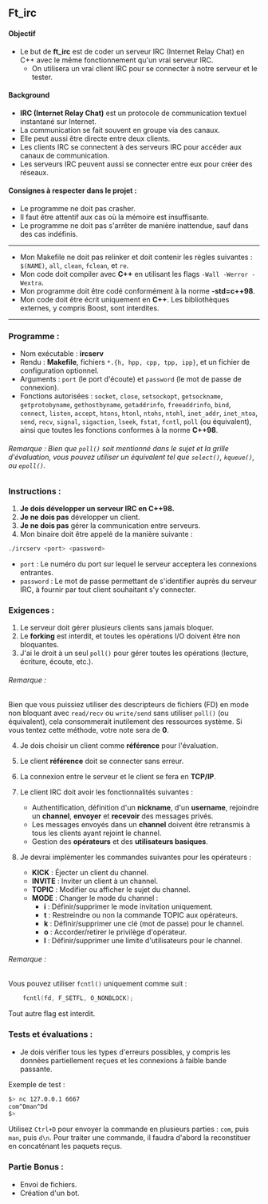 ## Ft_irc

#### Objectif
- Le but de **ft_irc** est de coder un serveur IRC (Internet Relay Chat) en C++ avec le même fonctionnement qu'un vrai serveur IRC.
	* On utilisera un vrai client IRC pour se connecter à notre serveur et le tester.

#### Background
- **IRC (Internet Relay Chat)** est un protocole de communication textuel instantané sur Internet.
- La communication se fait souvent en groupe via des canaux.
- Elle peut aussi être directe entre deux clients.
- Les clients IRC se connectent à des serveurs IRC pour accéder aux canaux de communication.
- Les serveurs IRC peuvent aussi se connecter entre eux pour créer des réseaux.

#### Consignes à respecter dans le projet :

- Le programme ne doit pas crasher.
- Il faut être attentif aux cas où la mémoire est insuffisante.
- Le programme ne doit pas s'arrêter de manière inattendue, sauf dans des cas indéfinis.
---------
- Mon Makefile ne doit pas relinker et doit contenir les règles suivantes : `$(NAME)`, `all`, `clean`, `fclean`, et `re`.
- Mon code doit compiler avec **C++** en utilisant les flags `-Wall -Werror -Wextra`.
- Mon programme doit être codé conformément à la norme **-std=c++98**.
- Mon code doit être écrit uniquement en **C++**. Les bibliothèques externes, y compris Boost, sont interdites.
---------

### Programme :

* Nom exécutable : **ircserv**
* Rendu : **Makefile**, fichiers `*.{h, hpp, cpp, tpp, ipp}`, et un fichier de configuration optionnel.
* Arguments : `port` (le port d'écoute) et `password` (le mot de passe de connexion).
* Fonctions autorisées : `socket`, `close`, `setsockopt`, `getsockname`, `getprotobyname`, `gethostbyname`, `getaddrinfo`, `freeaddrinfo`, `bind`, `connect`, `listen`, `accept`, `htons`, `htonl`, `ntohs`, `ntohl`, `inet_addr`, `inet_ntoa`, `send`, `recv`, `signal`, `sigaction`, `lseek`, `fstat`, `fcntl`, `poll` (ou équivalent), ainsi que toutes les fonctions conformes à la norme **C++98**.

###### Remarque : Bien que `poll()` soit mentionné dans le sujet et la grille d'évaluation, vous pouvez utiliser un équivalent tel que `select()`, `kqueue()`, ou `epoll()`.

### Instructions :

1. **Je dois développer un serveur IRC en C++98.**
2. **Je ne dois pas** développer un client.
3. **Je ne dois pas** gérer la communication entre serveurs.
4. Mon binaire doit être appelé de la manière suivante :

```sh
./ircserv <port> <password>
```

* `port` : Le numéro du port sur lequel le serveur acceptera les connexions entrantes.
* `password` : Le mot de passe permettant de s'identifier auprès du serveur IRC, à fournir par tout client souhaitant s'y connecter.

### Exigences :

1. Le serveur doit gérer plusieurs clients sans jamais bloquer.
2. Le **forking** est interdit, et toutes les opérations I/O doivent être non bloquantes.
3. J'ai le droit à un seul `poll()` pour gérer toutes les opérations (lecture, écriture, écoute, etc.).

###### Remarque :
Bien que vous puissiez utiliser des descripteurs de fichiers (FD) en mode non bloquant avec `read/recv` ou `write/send` sans utiliser `poll()` (ou équivalent), cela consommerait inutilement des ressources système. Si vous tentez cette méthode, votre note sera de **0**.

4. Je dois choisir un client comme **référence** pour l'évaluation.
5. Le client **référence** doit se connecter sans erreur.
6. La connexion entre le serveur et le client se fera en **TCP/IP**.

7. Le client IRC doit avoir les fonctionnalités suivantes :

	- Authentification, définition d'un **nickname**, d'un **username**, rejoindre un **channel**, **envoyer** et **recevoir** des messages privés.
	- Les messages envoyés dans un **channel** doivent être retransmis à tous les clients ayant rejoint le channel.
	- Gestion des **opérateurs** et des **utilisateurs basiques**.

8. Je devrai implémenter les commandes suivantes pour les opérateurs :
	- **KICK** : Éjecter un client du channel.
	- **INVITE** : Inviter un client à un channel.
	- **TOPIC** : Modifier ou afficher le sujet du channel.
	- **MODE** : Changer le mode du channel :
		* **i** : Définir/supprimer le mode invitation uniquement.
		* **t** : Restreindre ou non la commande TOPIC aux opérateurs.
		* **k** : Définir/supprimer une clé (mot de passe) pour le channel.
		* **o** : Accorder/retirer le privilège d'opérateur.
		* **l** : Définir/supprimer une limite d'utilisateurs pour le channel.

###### Remarque :
Vous pouvez utiliser `fcntl()` uniquement comme suit :
```c++
	fcntl(fd, F_SETFL, O_NONBLOCK);
```
Tout autre flag est interdit.

### Tests et évaluations :

* Je dois vérifier tous les types d'erreurs possibles, y compris les données partiellement reçues et les connexions à faible bande passante.

Exemple de test :
```sh
$> nc 127.0.0.1 6667
com^Dman^Dd
$>
```
Utilisez `Ctrl+D` pour envoyer la commande en plusieurs parties : `com`, puis `man`, puis `d\n`. Pour traiter une commande, il faudra d'abord la reconstituer en concaténant les paquets reçus.

### Partie Bonus :
- Envoi de fichiers.
- Création d'un bot.
